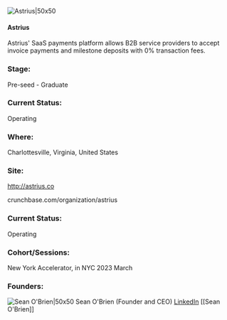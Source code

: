 

![Astrius|50x50](http://apimg.techstars.com/sf/accounts/logo/Logo_431314327be98506c8f1c2489.png)

#### Astrius
Astrius' SaaS payments platform allows B2B service providers to accept invoice payments and milestone deposits with 0% transaction fees.

### Stage: 
Pre-seed - Graduate 

### Current Status: 
Operating

### Where:
Charlottesville, Virginia, United States

### Site:
http://astrius.co



crunchbase.com/organization/astrius

### Current Status: 
Operating

### Cohort/Sessions: 
New York Accelerator, in NYC 2023 March

### Founders: 

![Sean O'Brien|50x50]() Sean O'Brien (Founder and CEO) [LinkedIn](https://linkedin.com/in/sean-o-brien-412b28175) [[Sean O'Brien]]


